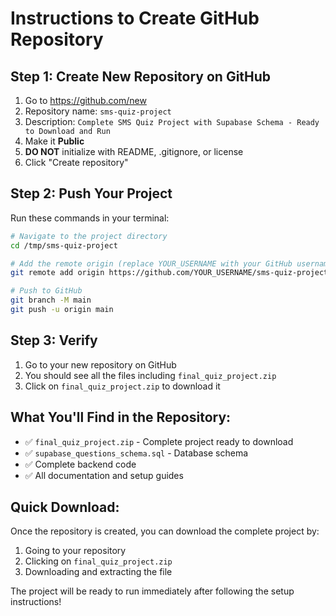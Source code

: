 # Instructions to Create GitHub Repository

## Step 1: Create New Repository on GitHub
1. Go to https://github.com/new
2. Repository name: `sms-quiz-project`
3. Description: `Complete SMS Quiz Project with Supabase Schema - Ready to Download and Run`
4. Make it **Public**
5. **DO NOT** initialize with README, .gitignore, or license
6. Click "Create repository"

## Step 2: Push Your Project
Run these commands in your terminal:

```bash
# Navigate to the project directory
cd /tmp/sms-quiz-project

# Add the remote origin (replace YOUR_USERNAME with your GitHub username)
git remote add origin https://github.com/YOUR_USERNAME/sms-quiz-project.git

# Push to GitHub
git branch -M main
git push -u origin main
```

## Step 3: Verify
1. Go to your new repository on GitHub
2. You should see all the files including `final_quiz_project.zip`
3. Click on `final_quiz_project.zip` to download it

## What You'll Find in the Repository:
- ✅ `final_quiz_project.zip` - Complete project ready to download
- ✅ `supabase_questions_schema.sql` - Database schema
- ✅ Complete backend code
- ✅ All documentation and setup guides

## Quick Download:
Once the repository is created, you can download the complete project by:
1. Going to your repository
2. Clicking on `final_quiz_project.zip`
3. Downloading and extracting the file

The project will be ready to run immediately after following the setup instructions!
